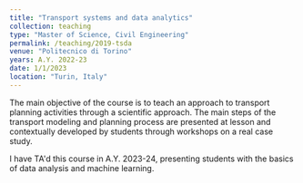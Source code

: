 ```yaml
---
title: "Transport systems and data analytics"
collection: teaching
type: "Master of Science, Civil Engineering"
permalink: /teaching/2019-tsda
venue: "Politecnico di Torino"
years: A.Y. 2022-23
date: 1/1/2023
location: "Turin, Italy"
---
```

The main objective of the course is to teach an approach to transport planning activities through a scientific approach. The main steps of the transport modeling and planning process are presented at lesson and contextually developed by students through workshops on a real case study. 

I have TA'd this course in A.Y. 2023-24, presenting students with the basics of data analysis and machine learning.
